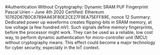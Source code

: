 #Authentication Without Cryptography: Dynamic SRAM PUF Fingerprint
Pascal Urien – June 4th 2020
Certified: Ethereum 10762D67B0C8789AA63F80E2CE27F9EA75EFF89E, nonce 12
Summary: Dedicated power up waveforms creates flipping-bits in SRAM memory, at low voltage (a few hundred mV). Such signals define memory fingerprints, before the processor might work. They can be used as a reliable, low cost way, to perform dynamic authentication for micro-controller unit (MCU) without cryptography means. This effect could become a major technology for cyber security, especially in the IoT context.
